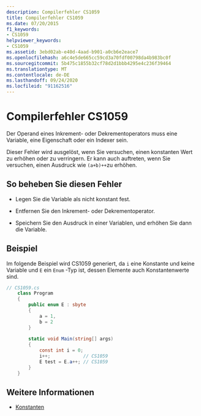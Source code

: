 ```yaml
---
description: Compilerfehler CS1059
title: Compilerfehler CS1059
ms.date: 07/20/2015
f1_keywords:
- CS1059
helpviewer_keywords:
- CS1059
ms.assetid: 3ebd02ab-e40d-4aad-b901-a0cb6e2eace7
ms.openlocfilehash: a6c4e5de665cc59cd3a70fdf00798da4b983bc0f
ms.sourcegitcommit: 5b475c1855b32cf78d2d1bbb4295e4c236f39464
ms.translationtype: MT
ms.contentlocale: de-DE
ms.lasthandoff: 09/24/2020
ms.locfileid: "91162516"
---
```

# <a name="compiler-error-cs1059"></a>Compilerfehler CS1059

Der Operand eines Inkrement- oder Dekrementoperators muss eine Variable, eine Eigenschaft oder ein Indexer sein.  
  
 Dieser Fehler wird ausgelöst, wenn Sie versuchen, einen konstanten Wert zu erhöhen oder zu verringern. Er kann auch auftreten, wenn Sie versuchen, einen Ausdruck wie `(a+b)++`zu erhöhen.  
  
## <a name="to-correct-this-error"></a>So beheben Sie diesen Fehler  
  
- Legen Sie die Variable als nicht konstant fest.  
  
- Entfernen Sie den Inkrement- oder Dekrementoperator.  
  
- Speichern Sie den Ausdruck in einer Variablen, und erhöhen Sie dann die Variable.  
  
## <a name="example"></a>Beispiel  

 Im folgende Beispiel wird CS1059 generiert, da `i` eine Konstante und keine Variable und `E` ein `Enum` -Typ ist, dessen Elemente auch Konstantenwerte sind.  
  
```csharp  
// CS1059.cs  
    class Program  
    {  
        public enum E : sbyte  
        {  
            a = 1,  
            b = 2  
        }  
  
        static void Main(string[] args)  
        {  
            const int i = 0;  
            i++;            // CS1059  
            E test = E.a++; // CS1059  
        }  
    }  
```  
  
## <a name="see-also"></a>Weitere Informationen

- [Konstanten](../programming-guide/classes-and-structs/constants.md)

